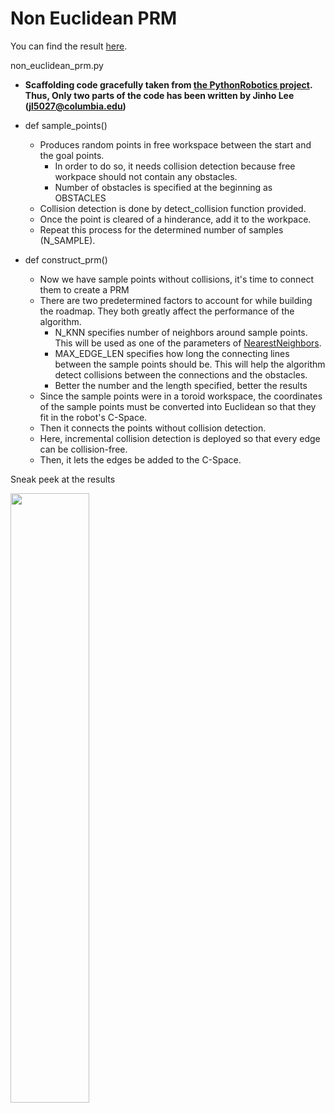# Non Euclidean PRM

You can find the result [here](https://www.youtube.com/watch?v=k7dJsFfELGA&ab_channel=JinhoLee).

non_euclidean_prm.py
- **Scaffolding code gracefully taken from [the PythonRobotics project](https://pythonrobotics.readthedocs.io/en/latest/). Thus, Only two parts of the code has been written by Jinho Lee (jl5027@columbia.edu)**
- def sample_points()
  - Produces random points in free workspace between the start and the goal points. 
    - In order to do so, it needs collision detection because free workpace should not contain any obstacles.
    - Number of obstacles is specified at the beginning as OBSTACLES
  - Collision detection is done by detect_collision function provided.
  - Once the point is cleared of a hinderance, add it to the workpace.
  - Repeat this process for the determined number of samples (N_SAMPLE).
  
- def construct_prm()
  - Now we have sample points without collisions, it's time to connect them to create a PRM
  - There are two predetermined factors to account for while building the roadmap. They both greatly affect the performance of the algorithm.
    - N_KNN specifies number of neighbors around sample points. This will be used as one of the parameters of [NearestNeighbors](https://scikit-learn.org/stable/modules/neighbors.html).
    - MAX_EDGE_LEN specifies how long the connecting lines between the sample points should be. This will help the algorithm detect collisions between the connections and the obstacles.
    - Better the number and the length specified, better the results
  - Since the sample points were in a toroid workspace, the coordinates of the sample points must be converted into Euclidean so that they fit in the robot's C-Space.
  - Then it connects the points without collision detection.
  - Here, incremental collision detection is deployed so that every edge can be collision-free.
  - Then, it lets the edges be added to the C-Space. 
 
Sneak peek at the results
 
 <img src="https://user-images.githubusercontent.com/60580427/117529081-7e4ef080-b010-11eb-81c0-5215e1a488ef.png" width="50%" height="50%">
